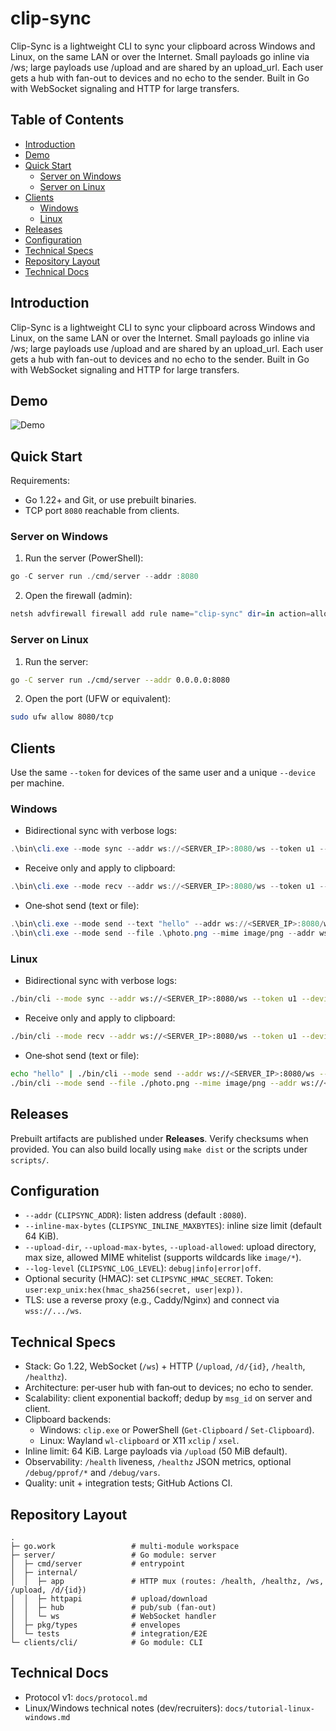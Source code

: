 # clip-sync

Clip-Sync is a lightweight CLI to sync your clipboard across Windows and Linux, on the same LAN or over the Internet. Small payloads go inline via /ws; large payloads use /upload and are shared by an upload_url. Each user gets a hub with fan-out to devices and no echo to the sender. Built in Go with WebSocket signaling and HTTP for large transfers.

## Table of Contents

* [Introduction](#introduction)
* [Demo](#demo)
* [Quick Start](#quick-start)
  * [Server on Windows](#server-on-windows)
  * [Server on Linux](#server-on-linux)
* [Clients](#clients)
  * [Windows](#windows)
  * [Linux](#linux)
* [Releases](#releases)
* [Configuration](#configuration)
* [Technical Specs](#technical-specs)
* [Repository Layout](#repository-layout)
* [Technical Docs](#technical-docs)

<a id="introduction"></a>

## Introduction

Clip-Sync is a lightweight CLI to sync your clipboard across Windows and Linux, on the same LAN or over the Internet. Small payloads go inline via /ws; large payloads use /upload and are shared by an upload_url. Each user gets a hub with fan-out to devices and no echo to the sender. Built in Go with WebSocket signaling and HTTP for large transfers.

<a id="demo"></a>

## Demo

![Demo](demos/clip-sync-demo.gif)

<a id="quick-start"></a>

## Quick Start

Requirements:

* Go 1.22+ and Git, or use prebuilt binaries.
* TCP port `8080` reachable from clients.

<a id="server-on-windows"></a>

### Server on Windows

1) Run the server (PowerShell):

```powershell
go -C server run ./cmd/server --addr :8080
```

2) Open the firewall (admin):

```powershell
netsh advfirewall firewall add rule name="clip-sync" dir=in action=allow protocol=TCP localport=8080
```

<a id="server-on-linux"></a>

### Server on Linux

1) Run the server:

```bash
go -C server run ./cmd/server --addr 0.0.0.0:8080
```

2) Open the port (UFW or equivalent):

```bash
sudo ufw allow 8080/tcp
```

<a id="clients"></a>

## Clients

Use the same `--token` for devices of the same user and a unique `--device` per machine.

<a id="windows"></a>

### Windows

* Bidirectional sync with verbose logs:

```powershell
.\bin\cli.exe --mode sync --addr ws://<SERVER_IP>:8080/ws --token u1 --device W1 -v
```

* Receive only and apply to clipboard:

```powershell
.\bin\cli.exe --mode recv --addr ws://<SERVER_IP>:8080/ws --token u1 --device W1 -v
```

* One‑shot send (text or file):

```powershell
.\bin\cli.exe --mode send --text "hello" --addr ws://<SERVER_IP>:8080/ws --token u1 --device W1
.\bin\cli.exe --mode send --file .\photo.png --mime image/png --addr ws://<SERVER_IP>:8080/ws --token u1 --device W1
```

<a id="linux"></a>

### Linux

* Bidirectional sync with verbose logs:

```bash
./bin/cli --mode sync --addr ws://<SERVER_IP>:8080/ws --token u1 --device L1 -v
```

* Receive only and apply to clipboard:

```bash
./bin/cli --mode recv --addr ws://<SERVER_IP>:8080/ws --token u1 --device L1 -v
```

* One‑shot send (text or file):

```bash
echo "hello" | ./bin/cli --mode send --addr ws://<SERVER_IP>:8080/ws --token u1 --device L1
./bin/cli --mode send --file ./photo.png --mime image/png --addr ws://<SERVER_IP>:8080/ws --token u1 --device L1
```

<a id="releases"></a>

## Releases

Prebuilt artifacts are published under **Releases**. Verify checksums when provided. You can also build locally using `make dist` or the scripts under `scripts/`.

<a id="configuration"></a>

## Configuration

* `--addr` (`CLIPSYNC_ADDR`): listen address (default `:8080`).
* `--inline-max-bytes` (`CLIPSYNC_INLINE_MAXBYTES`): inline size limit (default 64 KiB).
* `--upload-dir`, `--upload-max-bytes`, `--upload-allowed`: upload directory, max size, allowed MIME whitelist (supports wildcards like `image/*`).
* `--log-level` (`CLIPSYNC_LOG_LEVEL`): `debug|info|error|off`.
* Optional security (HMAC): set `CLIPSYNC_HMAC_SECRET`. Token: `user:exp_unix:hex(hmac_sha256(secret, user|exp))`.
* TLS: use a reverse proxy (e.g., Caddy/Nginx) and connect via `wss://.../ws`.

<a id="technical-specs"></a>

## Technical Specs

* Stack: Go 1.22, WebSocket (`/ws`) + HTTP (`/upload`, `/d/{id}`, `/health`, `/healthz`).
* Architecture: per‑user hub with fan‑out to devices; no echo to sender.
* Scalability: client exponential backoff; dedup by `msg_id` on server and client.
* Clipboard backends:
  * Windows: `clip.exe` or PowerShell (`Get-Clipboard` / `Set-Clipboard`).
  * Linux: Wayland `wl-clipboard` or X11 `xclip` / `xsel`.
* Inline limit: 64 KiB. Large payloads via `/upload` (50 MiB default).
* Observability: `/health` liveness, `/healthz` JSON metrics, optional `/debug/pprof/*` and `/debug/vars`.
* Quality: unit + integration tests; GitHub Actions CI.

<a id="repository-layout"></a>

## Repository Layout

```
.
├─ go.work                 # multi-module workspace
├─ server/                 # Go module: server
│  ├─ cmd/server           # entrypoint
│  ├─ internal/
│  │  ├─ app               # HTTP mux (routes: /health, /healthz, /ws, /upload, /d/{id})
│  │  ├─ httpapi           # upload/download
│  │  ├─ hub               # pub/sub (fan-out)
│  │  └─ ws                # WebSocket handler
│  ├─ pkg/types            # envelopes
│  └─ tests                # integration/E2E
└─ clients/cli/            # Go module: CLI
```

<a id="technical-docs"></a>

## Technical Docs

* Protocol v1: `docs/protocol.md`
* Linux/Windows technical notes (dev/recruiters): `docs/tutorial-linux-windows.md`

